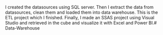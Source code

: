 I created the datasources using SQL server. Then I extract the data from datasources, 
clean them and loaded them into data warehouse. This is the ETL project which I finished. 
Finally, I made an SSAS project using Visual Studio and retrieved in the cube and 
visualize it with Excel and Power BI.# Data-Warehouse
